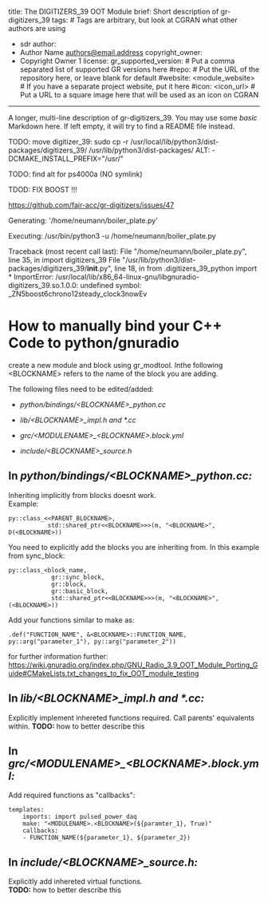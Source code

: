 title: The DIGITIZERS_39 OOT Module
brief: Short description of gr-digitizers_39
tags: # Tags are arbitrary, but look at CGRAN what other authors are using
  - sdr
author:
  - Author Name <authors@email.address>
copyright_owner:
  - Copyright Owner 1
license:
gr_supported_version: # Put a comma separated list of supported GR versions here
#repo: # Put the URL of the repository here, or leave blank for default
#website: <module_website> # If you have a separate project website, put it here
#icon: <icon_url> # Put a URL to a square image here that will be used as an icon on CGRAN
---
A longer, multi-line description of gr-digitizers_39.
You may use some *basic* Markdown here.
If left empty, it will try to find a README file instead.

TODO:
move digitizer_39:
sudo cp -r /usr/local/lib/python3/dist-packages/digitizers_39/ /usr/lib/python3/dist-packages/
ALT:
-DCMAKE_INSTALL_PREFIX="/usr/"

TODO:
find alt for ps4000a (NO symlink)

TDOD:
FIX BOOST !!!

https://github.com/fair-acc/gr-digitizers/issues/47

Generating: '/home/neumann/boiler_plate.py'

Executing: /usr/bin/python3 -u /home/neumann/boiler_plate.py

Traceback (most recent call last):
  File "/home/neumann/boiler_plate.py", line 35, in <module>
    import digitizers_39
  File "/usr/lib/python3/dist-packages/digitizers_39/__init__.py", line 18, in <module>
    from .digitizers_39_python import *
ImportError: /usr/local/lib/x86_64-linux-gnu/libgnuradio-digitizers_39.so.1.0.0: undefined symbol: _ZN5boost6chrono12steady_clock3nowEv



How to manually bind your C++ Code to python/gnuradio
=====================================================

create a new module and block using gr_modtool.
Inthe following \<BLOCKNAME\> refers to the name of the block you are adding. 

The following files need to be edited/added:

* _python/bindings/\<BLOCKNAME\>\_python.cc_

* _lib/\<BLOCKNAME\>\_impl.h and *.cc_

* _grc/\<MODULENAME\>\_\<BLOCKNAME\>.block.yml_

* _include/\<BLOCKNAME\>\_source.h_



In _python/bindings/\<BLOCKNAME\>\_python.cc:_
----------------------------------------
  
  

Inheriting implicitly from blocks doesnt work.  
Example:  

    py::class_<<PARENT_BLOCKNAME>,  
               std::shared_ptr<<BLOCKNAME>>>(m, "<BLOCKNAME>", D(<BLOCKNAME>))

You need to explicitly add the blocks you are inheriting from. In this example from sync_block:

    py::class_<block_name,  
                gr::sync_block,  
                gr::block,  
                gr::basic_block,  
                std::shared_ptr<<BLOCKNAME>>>(m, "<BLOCKNAME>", (<BLOCKNAME>))  

Add your functions similar to make as:  

    .def("FUNCTION_NAME", &<BLOCKNAME>::FUNCTION_NAME, py::arg("parameter_1"), py::arg("parameter_2"))

for further information further:
https://wiki.gnuradio.org/index.php/GNU_Radio_3.9_OOT_Module_Porting_Guide#CMakeLists.txt_changes_to_fix_OOT_module_testing


In _lib/\<BLOCKNAME\>\_impl.h and *.cc:_
---------------  
  
Explicitly implement inhereted functions required. Call parents' equivalents within.
**TODO:** how to better describe this

In _grc/\<MODULENAME\>\_\<BLOCKNAME\>.block.yml:_
---------------  

Add required functions as "callbacks":

    templates:
        imports: import pulsed_power_daq
        make: "<MODULENAME>.<BLOCKNAME>(${paramter_1}, True)"
        callbacks:
        - FUNCTION_NAME(${parameter_1}, ${parameter_2})


In _include/\<BLOCKNAME\>\_source.h:_
---------------  

Explicitly add inhereted virtual functions.  
**TODO:** how to better describe this
